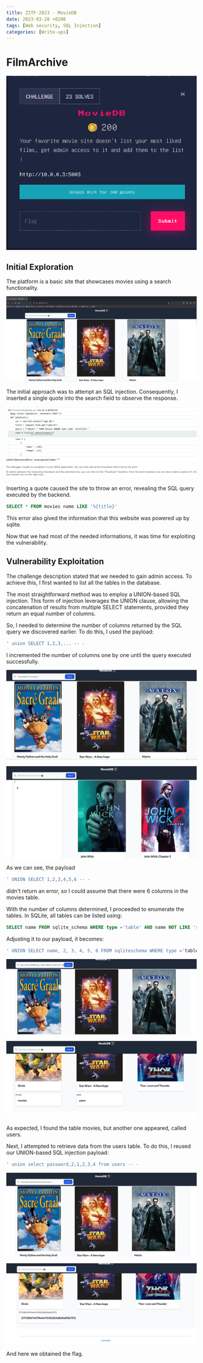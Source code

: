 ```yaml
---
title: ZITF-2023 - MovieDB
date: 2023-03-20 +0200
tags: [Web security, SQL Injection]
categories: [Write-ups]
---
```


# FilmArchive

!["header_image"](assets/MovieDB/enonce_movieDB.png)

## Initial Exploration

The platform is a basic site that showcases movies using a search functionality.

!["site_initial"](assets/MovieDB/original_website.png)

The initial approach was to attempt an SQL injection. Consequently, I inserted a single quote into the search field to observe the response.

!["quote_error"](assets/MovieDB/quote_error.png)

Inserting a quote caused the site to throw an error, revealing the SQL query executed by the backend.

```sql
SELECT * FROM movies name LIKE '%{title}'
```

This error also gived the information that this website was powered up by sqlite.

Now that we had most of the needed informations, it was time for exploiting the vulnerability.

## Vulnerability Exploitation

The challenge description stated that we needed to gain admin access. To achieve this, I first wanted to list all the tables in the database.

The most straightforward method was to employ a UNION-based SQL injection. This form of injection leverages the UNION clause, allowing the concatenation of results from multiple SELECT statements, provided they return an equal number of columns.

So, I needed to determine the number of columns returned by the SQL query we discovered earlier. To do this, I used the payload:

```sql
' union SELECT 1,2,3,... -- -
```

I incremented the number of columns one by one until the query executed successfully.

!["sql0"](assets/MovieDB/sql0.PNG)

!["sql1"](assets/MovieDB/sql1.PNG)

As we can see, the payload

```sql
' UNION SELECT 1,2,3,4,5,6 -- -
```
didn't return an error, so I could assume that there were 6 columns in the movies table.

With the number of columns determined, I proceeded to enumerate the tables. In SQLite, all tables can be listed using:

```sql
SELECT name FROM sqlite_schema WHERE type ='table' AND name NOT LIKE 'sqlite%';
```

Adjusting it to our payload, it becomes:

```sql
' UNION SELECT name, 2, 3, 4, 5, 6 FROM sqliteschema WHERE type ='table' AND name NOT LIKE 'sqlite%';
```

!["sql2"](assets/MovieDB/sql2.PNG)

!["sql3](assets/MovieDB/sql3.PNG)

As expected, I found the table movies, but another one appeared, called users.

Next, I attempted to retrieve data from the users table. To do this, I reused our UNION-based SQL injection payload:

```sql
' union select password,2,1,2,3,4 from users -- -
```

!["sql4](assets/MovieDB/sql4.PNG)

!["sql5"](assets/MovieDB/sql5.PNG)

And here we obtained the flag.
